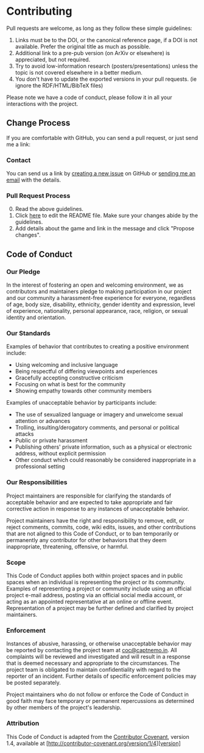 # Contributing

Pull requests are welcome, as long as they follow these simple guidelines:

1. Links must be to the DOI, or the canonical reference page, if a DOI is not available. Prefer the original title as much as possible.
1. Additional link to a pre-pub version (on ArXiv or elsewhere) is appreciated, but not required.
1. Try to avoid low-information research (posters/presentations) unless the topic is not covered elsewhere in a better medium.
1. You don't have to update the exported versions in your pull requests. (ie ignore the RDF/HTML/BibTeX files)

Please note we have a code of conduct, please follow it in all your interactions with the project.

## Change Process

If you are comfortable with GitHub, you can send a pull request, or just send me a link:

### Contact

You can send us a link by [creating a new issue](https://github.com/captn3m0/boardgame-research/issues/new) on GitHub
or [sending me an email](https://captnemo.in/contact/) with the details.

### Pull Request Process

0. Read the above guidelines.
1. Click [here](https://github.com/captn3m0/boardgame-research/edit/master/README.md) to edit the README file. Make sure your changes abide by the guidelines.
2. Add details about the game and link in the message and click "Propose changes".

## Code of Conduct

### Our Pledge

In the interest of fostering an open and welcoming environment, we as
contributors and maintainers pledge to making participation in our project and
our community a harassment-free experience for everyone, regardless of age, body
size, disability, ethnicity, gender identity and expression, level of experience,
nationality, personal appearance, race, religion, or sexual identity and
orientation.

### Our Standards

Examples of behavior that contributes to creating a positive environment
include:

* Using welcoming and inclusive language
* Being respectful of differing viewpoints and experiences
* Gracefully accepting constructive criticism
* Focusing on what is best for the community
* Showing empathy towards other community members

Examples of unacceptable behavior by participants include:

* The use of sexualized language or imagery and unwelcome sexual attention or
advances
* Trolling, insulting/derogatory comments, and personal or political attacks
* Public or private harassment
* Publishing others' private information, such as a physical or electronic
  address, without explicit permission
* Other conduct which could reasonably be considered inappropriate in a
  professional setting

### Our Responsibilities

Project maintainers are responsible for clarifying the standards of acceptable
behavior and are expected to take appropriate and fair corrective action in
response to any instances of unacceptable behavior.

Project maintainers have the right and responsibility to remove, edit, or
reject comments, commits, code, wiki edits, issues, and other contributions
that are not aligned to this Code of Conduct, or to ban temporarily or
permanently any contributor for other behaviors that they deem inappropriate,
threatening, offensive, or harmful.

### Scope

This Code of Conduct applies both within project spaces and in public spaces
when an individual is representing the project or its community. Examples of
representing a project or community include using an official project e-mail
address, posting via an official social media account, or acting as an appointed
representative at an online or offline event. Representation of a project may be
further defined and clarified by project maintainers.

### Enforcement

Instances of abusive, harassing, or otherwise unacceptable behavior may be
reported by contacting the project team at <coc@captnemo.in>. All
complaints will be reviewed and investigated and will result in a response that
is deemed necessary and appropriate to the circumstances. The project team is
obligated to maintain confidentiality with regard to the reporter of an incident.
Further details of specific enforcement policies may be posted separately.

Project maintainers who do not follow or enforce the Code of Conduct in good
faith may face temporary or permanent repercussions as determined by other
members of the project's leadership.

### Attribution

This Code of Conduct is adapted from the [Contributor Covenant][homepage], version 1.4,
available at [http://contributor-covenant.org/version/1/4][version]

[homepage]: http://contributor-covenant.org
[version]: http://contributor-covenant.org/version/1/4/